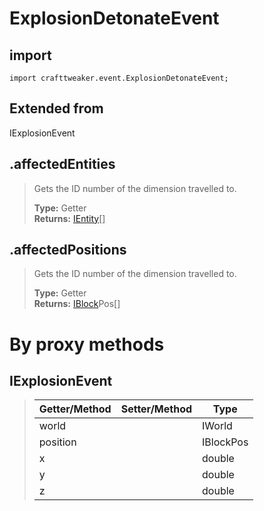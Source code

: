 # ExplosionDetonateEvent

## import
`import crafttweaker.event.ExplosionDetonateEvent;`

## Extended from
IExplosionEvent

## .affectedEntities
> Gets the ID number of the dimension travelled to.
>
> **Type:** Getter  
> **Returns:** [IEntity](/CraftTweaker/Vanilla/Entities/IEntity.md)[]

## .affectedPositions
> Gets the ID number of the dimension travelled to.
>
> **Type:** Getter  
> **Returns:** [IBlock](/CraftTweaker/Vanilla/Blocks/IBlock.md)Pos[]

# By proxy methods

## IExplosionEvent
> | Getter/Method   | Setter/Method     | Type                  |
> |-----------------|-------------------|-----------------------|
> | world           |                   | IWorld                |
> | position        |                   | IBlockPos             |
> | x               |                   | double                |
> | y               |                   | double                |
> | z               |                   | double                |